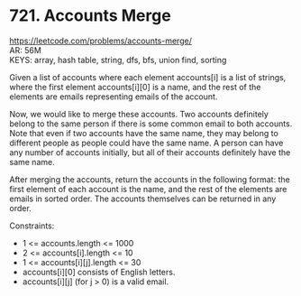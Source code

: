 # 721. Accounts Merge

https://leetcode.com/problems/accounts-merge/  
AR: 56M  
KEYS: array, hash table, string, dfs, bfs, union find, sorting  

Given a list of accounts where each element accounts[i] is a list of strings, where the first element accounts[i][0] is a name, and the rest of the elements are emails representing emails of the account.

Now, we would like to merge these accounts. Two accounts definitely belong to the same person if there is some common email to both accounts. Note that even if two accounts have the same name, they may belong to different people as people could have the same name. A person can have any number of accounts initially, but all of their accounts definitely have the same name.

After merging the accounts, return the accounts in the following format: the first element of each account is the name, and the rest of the elements are emails in sorted order. The accounts themselves can be returned in any order.

Constraints:
- 1 <= accounts.length <= 1000
- 2 <= accounts[i].length <= 10
- 1 <= accounts[i][j].length <= 30
- accounts[i][0] consists of English letters.
- accounts[i][j] (for j > 0) is a valid email.
